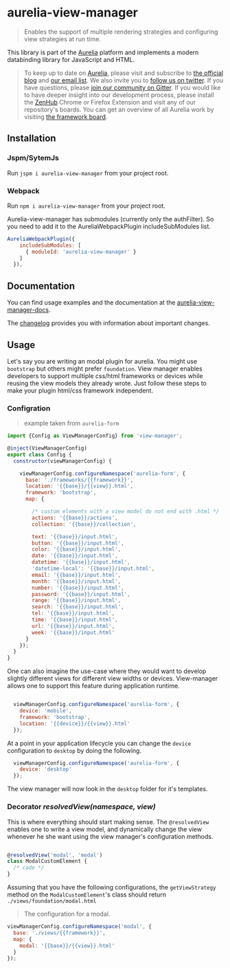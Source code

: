# aurelia-view-manager

> Enables the support of multiple rendering strategies and configuring view
> strategies at run time.

This library is part of the [Aurelia](http://www.aurelia.io/) platform and implements a modern databinding library for JavaScript and HTML.

> To keep up to date on [Aurelia](http://www.aurelia.io/), please visit and subscribe to [the official blog](http://blog.durandal.io/) and [our email list](http://durandal.us10.list-manage1.com/subscribe?u=dae7661a3872ee02b519f6f29&id=3de6801ccc). We also invite you to [follow us on twitter](https://twitter.com/aureliaeffect). If you have questions, please [join our community on Gitter](https://gitter.im/aurelia/discuss). If you would like to have deeper insight into our development process, please install the [ZenHub](https://zenhub.io) Chrome or Firefox Extension and visit any of our repository's boards. You can get an overview of all Aurelia work by visiting [the framework board](https://github.com/aurelia/framework#boards).

## Installation

### Jspm/SytemJs

Run `jspm i aurelia-view-manager` from your project root.

### Webpack

Run `npm i aurelia-view-manager` from your project root.

Aurelia-view-manager has submodules (currently only the authFilter). So you need to add it to the AureliaWebpackPlugin includeSubModules list.

```js
AureliaWebpackPlugin({
    includeSubModules: [
      { moduleId: 'aurelia-view-manager' }
    ]
  }),
```

## Documentation

You can find usage examples and the documentation at the [aurelia-view-manager-docs](http://aurelia-view-manager.spoonx.org/).

The [changelog](doc/changelog.md) provides you with information about important changes.

## Usage

Let's say you are writing an modal plugin for aurelia. You might use
`bootstrap` but others might prefer `foundation`. View manager enables developers to
support multiple css/html frameworks or devices while reusing the view models
they already wrote. Just follow these steps to make your plugin html/css
framework independent.

### Configration

> example taken from `aurelia-form`

```javascript
import {Config as ViewManagerConfig} from 'view-manager';

@inject(ViewManagerConfig)
export class Config {
  constructor(viewManagerConfig) {

    viewManagerConfig.configureNamespace('aurelia-form', {
      base: './frameworks/{{framework}}',
      location: '{{base}}/{{view}}.html',
      framework: 'bootstrap',
      map: {

        /* custom elements with a view model do not end with .html */
        actions: '{{base}}/actions',
        collection: '{{base}}/collection',

        text: '{{base}}/input.html',
        button: '{{base}}/input.html',
        color: '{{base}}/input.html',
        date: '{{base}}/input.html',
        datetime: '{{base}}/input.html',
        'datetime-local': '{{base}}/input.html',
        email: '{{base}}/input.html',
        month: '{{base}}/input.html',
        number: '{{base}}/input.html',
        password: '{{base}}/input.html',
        range: '{{base}}/input.html',
        search: '{{base}}/input.html',
        tel: '{{base}}/input.html',
        time: '{{base}}/input.html',
        url: '{{base}}/input.html',
        week: '{{base}}/input.html'
      }
    });
  }
}
```

One can also imagine the use-case where they would want to develop slightly
different views for different view widths or devices. View-manager allows one to
support this feature during application runtime.

```javascript

  viewManagerConfig.configureNamespace('aurelia-form', {
    device: 'mobile',
    framework: 'bootstrap',
    location: '{{device}}/{{view}}.html'
  });

```

At a point in your application lifecycle you can change the `device` configuration
to `desktop` by doing the following.

```javascript
  viewManagerConfig.configureNamespace('aurelia-form', {
    device: 'desktop'
  });
```

The view manager will now look in the `desktop` folder for it's templates.

### Decorator *resolvedView(namespace, view)*

This is where everything should start making sense. The `@resolvedView` enables
one to write a view model, and dynamically change the view whenever he she want
using the view manager's configuration methods.


```javascript

@resolvedView('modal', 'modal')
class ModalCustomElement {
  /* code */
}
```

Assuming that you have the following configurations, the `getViewStrategy`
method on the `ModalCustomElement`'s class should return
`./views/foundation/modal.html`

> The configuration for a modal.

```javascript
viewManagerConfig.configureNamespace('modal', {
  base: './views/{{framework}}',
  map: {
    modal: '{{base}}/{{view}}.html'
  }
});
```

